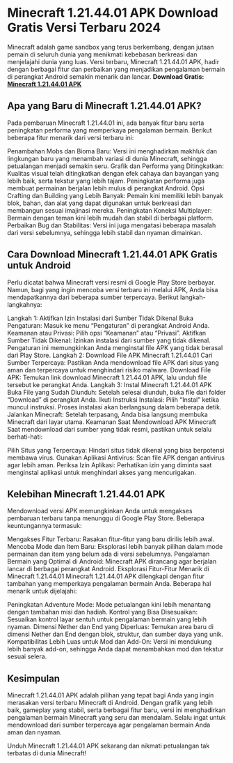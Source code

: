# Minecraft 1.21.44.01 APK Download Gratis Versi Terbaru 2024
Minecraft adalah game sandbox yang terus berkembang, dengan jutaan pemain di seluruh dunia yang menikmati kebebasan berkreasi dan menjelajahi dunia yang luas. Versi terbaru, Minecraft 1.21.44.01 APK, hadir dengan berbagai fitur dan perbaikan yang menjadikan pengalaman bermain di perangkat Android semakin menarik dan lancar.
**Download Gratis: [Minecraft 1.21.44.01 APK](https://gamemodfree.com/minecraft-1-21-44-apk)**

## Apa yang Baru di Minecraft 1.21.44.01 APK?
Pada pembaruan Minecraft 1.21.44.01 ini, ada banyak fitur baru serta peningkatan performa yang memperkaya pengalaman bermain. Berikut beberapa fitur menarik dari versi terbaru ini:

Penambahan Mobs dan Bioma Baru: Versi ini menghadirkan makhluk dan lingkungan baru yang menambah variasi di dunia Minecraft, sehingga petualangan menjadi semakin seru.
Grafik dan Performa yang Ditingkatkan: Kualitas visual telah ditingkatkan dengan efek cahaya dan bayangan yang lebih baik, serta tekstur yang lebih tajam. Peningkatan performa juga membuat permainan berjalan lebih mulus di perangkat Android.
Opsi Crafting dan Building yang Lebih Banyak: Pemain kini memiliki lebih banyak blok, bahan, dan alat yang dapat digunakan untuk berkreasi dan membangun sesuai imajinasi mereka.
Peningkatan Koneksi Multiplayer: Bermain dengan teman kini lebih mudah dan stabil di berbagai platform.
Perbaikan Bug dan Stabilitas: Versi ini juga mengatasi beberapa masalah dari versi sebelumnya, sehingga lebih stabil dan nyaman dimainkan.
## Cara Download Minecraft 1.21.44.01 APK Gratis untuk Android
Perlu dicatat bahwa Minecraft versi resmi di Google Play Store berbayar. Namun, bagi yang ingin mencoba versi terbaru ini melalui APK, Anda bisa mendapatkannya dari beberapa sumber terpercaya. Berikut langkah-langkahnya:

Langkah 1: Aktifkan Izin Instalasi dari Sumber Tidak Dikenal
Buka Pengaturan: Masuk ke menu “Pengaturan” di perangkat Android Anda.
Keamanan atau Privasi: Pilih opsi “Keamanan” atau “Privasi”.
Aktifkan Sumber Tidak Dikenal: Izinkan instalasi dari sumber yang tidak dikenal. Pengaturan ini memungkinkan Anda menginstal file APK yang tidak berasal dari Play Store.
Langkah 2: Download File APK Minecraft 1.21.44.01
Cari Sumber Terpercaya: Pastikan Anda mendownload file APK dari situs yang aman dan terpercaya untuk menghindari risiko malware.
Download File APK: Temukan link download Minecraft 1.21.44.01 APK, lalu unduh file tersebut ke perangkat Anda.
Langkah 3: Instal Minecraft 1.21.44.01 APK
Buka File yang Sudah Diunduh: Setelah selesai diunduh, buka file dari folder “Download” di perangkat Anda.
Ikuti Instruksi Instalasi: Pilih “Instal” ketika muncul instruksi. Proses instalasi akan berlangsung dalam beberapa detik.
Jalankan Minecraft: Setelah terpasang, Anda bisa langsung membuka Minecraft dari layar utama.
Keamanan Saat Mendownload APK Minecraft
Saat mendownload dari sumber yang tidak resmi, pastikan untuk selalu berhati-hati:

Pilih Situs yang Terpercaya: Hindari situs tidak dikenal yang bisa berpotensi membawa virus.
Gunakan Aplikasi Antivirus: Scan file APK dengan antivirus agar lebih aman.
Periksa Izin Aplikasi: Perhatikan izin yang diminta saat menginstal aplikasi untuk menghindari akses yang mencurigakan.
## Kelebihan Minecraft 1.21.44.01 APK
Mendownload versi APK memungkinkan Anda untuk mengakses pembaruan terbaru tanpa menunggu di Google Play Store. Beberapa keuntungannya termasuk:

Mengakses Fitur Terbaru: Rasakan fitur-fitur yang baru dirilis lebih awal.
Mencoba Mode dan Item Baru: Eksplorasi lebih banyak pilihan dalam mode permainan dan item yang belum ada di versi sebelumnya.
Pengalaman Bermain yang Optimal di Android: Minecraft APK dirancang agar berjalan lancar di berbagai perangkat Android.
Eksplorasi Fitur-Fitur Menarik di Minecraft 1.21.44.01
Minecraft 1.21.44.01 APK dilengkapi dengan fitur tambahan yang memperkaya pengalaman bermain Anda. Beberapa hal menarik untuk dijelajahi:

Peningkatan Adventure Mode: Mode petualangan kini lebih menantang dengan tambahan misi dan hadiah.
Kontrol yang Bisa Disesuaikan: Sesuaikan kontrol layar sentuh untuk pengalaman bermain yang lebih nyaman.
Dimensi Nether dan End yang Diperluas: Temukan area baru di dimensi Nether dan End dengan blok, struktur, dan sumber daya yang unik.
Kompatibilitas Lebih Luas untuk Mod dan Add-On: Versi ini mendukung lebih banyak add-on, sehingga Anda dapat menambahkan mod dan tekstur sesuai selera.
## Kesimpulan
Minecraft 1.21.44.01 APK adalah pilihan yang tepat bagi Anda yang ingin merasakan versi terbaru Minecraft di Android. Dengan grafik yang lebih baik, gameplay yang stabil, serta berbagai fitur baru, versi ini menghadirkan pengalaman bermain Minecraft yang seru dan mendalam. Selalu ingat untuk mendownload dari sumber terpercaya agar pengalaman bermain Anda aman dan nyaman.

Unduh Minecraft 1.21.44.01 APK sekarang dan nikmati petualangan tak terbatas di dunia Minecraft!
